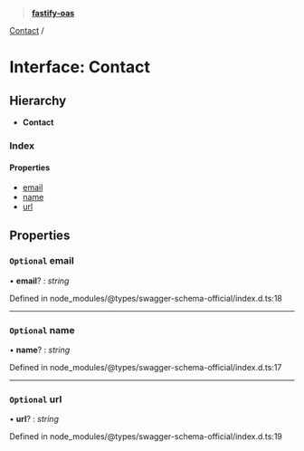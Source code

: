 > **[fastify-oas](../README.md)**

[Contact](contact.md) /

# Interface: Contact

## Hierarchy

* **Contact**

### Index

#### Properties

* [email](contact.md#optional-email)
* [name](contact.md#optional-name)
* [url](contact.md#optional-url)

## Properties

### `Optional` email

• **email**? : *string*

Defined in node_modules/@types/swagger-schema-official/index.d.ts:18

___

### `Optional` name

• **name**? : *string*

Defined in node_modules/@types/swagger-schema-official/index.d.ts:17

___

### `Optional` url

• **url**? : *string*

Defined in node_modules/@types/swagger-schema-official/index.d.ts:19